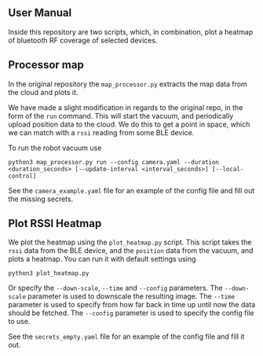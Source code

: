 ## User Manual

Inside this repository are two scripts, which, in combination, plot a heatmap of bluetooth RF coverage of selected devices.

## Processor map
In the original repository the `map_processor.py` extracts the map data from the cloud and plots it.

We have made a slight modification in regards to the original repo, in the form of the `run` command. This will start the vacuum, and periodically upload position data to the cloud. We do this to get a point in space, which we can match with a `rssi` reading from some BLE device.

To run the robot vacuum use 
```
python3 map_processor.py run --config camera.yaml --duration <duration_seconds> [--update-interval <interval_seconds>] [--local-control] 
```
See the `camera_example.yaml` file for an example of the config file and fill out the missing secrets.


## Plot RSSI Heatmap
We plot the heatmap using the `plot_heatmap.py` script. This script takes the `rssi` data from the BLE device, and the `position` data from the vacuum, and plots a heatmap.
You can run it with default settings using
```
python3 plot_heatmap.py
```

Or specify the `--down-scale`, `--time` and `--config` parameters. The `--down-scale` parameter is used to downscale the resulting image. The `--time` parameter is used to specify from how far back in time up until now the data should be fetched. The `--config` parameter is used to specify the config file to use.

See the `secrets_empty.yaml` file for an example of the config file and fill it out.